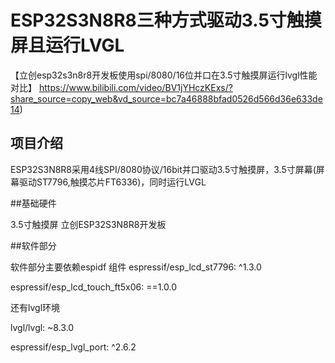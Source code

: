 # ESP32S3N8R8三种方式驱动3.5寸触摸屏且运行LVGL
【立创esp32s3n8r8开发板使用spi/8080/16位并口在3.5寸触摸屏运行lvgl性能对比】 https://www.bilibili.com/video/BV1jYHczKExs/?share_source=copy_web&vd_source=bc7a46888bfad0526d566d36e633de14)

## 项目介绍
ESP32S3N8R8采用4线SPI/8080协议/16bit并口驱动3.5寸触摸屏，3.5寸屏幕(屏幕驱动ST7796,触摸芯片FT6336)，同时运行LVGL

##基础硬件

3.5寸触摸屏
立创ESP32S3N8R8开发板

##软件部分

软件部分主要依赖espidf 组件
  espressif/esp_lcd_st7796: ^1.3.0
  
  espressif/esp_lcd_touch_ft5x06: ==1.0.0
  
  还有lvgl环境
  
  lvgl/lvgl: ~8.3.0
    
  espressif/esp_lvgl_port: ^2.6.2

